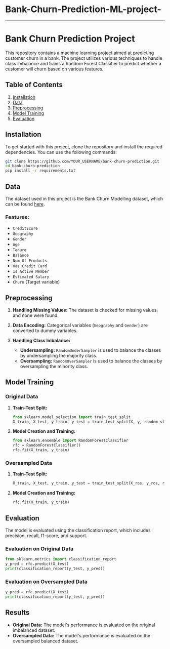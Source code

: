 # Bank-Churn-Prediction-ML-project-


---

# Bank Churn Prediction Project

This repository contains a machine learning project aimed at predicting customer churn in a bank. The project utilizes various techniques to handle class imbalance and trains a Random Forest Classifier to predict whether a customer will churn based on various features.

## Table of Contents

1. [Installation](#installation)
2. [Data](#data)
3. [Preprocessing](#preprocessing)
4. [Model Training](#model-training)
5. [Evaluation](#evaluation)


## Installation

To get started with this project, clone the repository and install the required dependencies. You can use the following commands:

```bash
git clone https://github.com/YOUR_USERNAME/bank-churn-prediction.git
cd bank-churn-prediction
pip install -r requirements.txt
```

## Data

The dataset used in this project is the Bank Churn Modelling dataset, which can be found [here](https://github.com/YBIFoundation/Dataset/raw/main/Bank%20Churn%20Modelling.csv).

### Features:

- `CreditScore`
- `Geography`
- `Gender`
- `Age`
- `Tenure`
- `Balance`
- `Num Of Products`
- `Has Credit Card`
- `Is Active Member`
- `Estimated Salary`
- `Churn` (Target variable)

## Preprocessing

1. **Handling Missing Values:**
   The dataset is checked for missing values, and none were found.

2. **Data Encoding:**
   Categorical variables (`Geography` and `Gender`) are converted to dummy variables.

3. **Handling Class Imbalance:**
   - **Undersampling:** `RandomUnderSampler` is used to balance the classes by undersampling the majority class.
   - **Oversampling:** `RandomOverSampler` is used to balance the classes by oversampling the minority class.

## Model Training

### Original Data

1. **Train-Test Split:**
   ```python
   from sklearn.model_selection import train_test_split
   X_train, X_test, y_train, y_test = train_test_split(X, y, random_state=2529)
   ```

2. **Model Creation and Training:**
   ```python
   from sklearn.ensemble import RandomForestClassifier
   rfc = RandomForestClassifier()
   rfc.fit(X_train, y_train)
   ```

### Oversampled Data

1. **Train-Test Split:**
   ```python
   X_train, X_test, y_train, y_test = train_test_split(X_ros, y_ros, random_state=2529)
   ```

2. **Model Creation and Training:**
   ```python
   rfc.fit(X_train, y_train)
   ```

## Evaluation

The model is evaluated using the classification report, which includes precision, recall, f1-score, and support.

### Evaluation on Original Data

```python
from sklearn.metrics import classification_report
y_pred = rfc.predict(X_test)
print(classification_report(y_test, y_pred))
```

### Evaluation on Oversampled Data

```python
y_pred = rfc.predict(X_test)
print(classification_report(y_test, y_pred))
```

## Results

- **Original Data:** The model's performance is evaluated on the original imbalanced dataset.
- **Oversampled Data:** The model's performance is evaluated on the oversampled balanced dataset.

